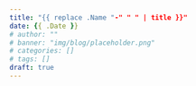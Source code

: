 ```yaml
---
title: "{{ replace .Name "-" " " | title }}"
date: {{ .Date }}
# author: ""
# banner: "img/blog/placeholder.png"
# categories: []
# tags: []
draft: true
---
```



